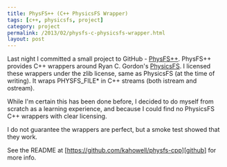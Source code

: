 ```yaml
---
title: PhysFS++ (C++ PhysicsFS Wrapper)
tags: [c++, physicsfs, project]
category: project
permalink: /2013/02/physfs-c-physicsfs-wrapper.html
layout: post
---
```

Last night I committed a small project to GitHub - [PhysFS++][github]. PhysFS++
provides C++ wrappers around Ryan C. Gordon's [PhysicsFS][physfs]. I licensed
these wrappers under the zlib license, same as PhysicsFS (at the time of
writing). It wraps PHYSFS_FILE\* in C++ streams (both istream and ostream).

[physfs]: http://icculus.org/physfs/

While I'm certain this has been done before, I decided to do myself from
scratch  as a learning experience, and because I could find no PhysicsFS C++
wrappers with clear licensing.

I do not guarantee the wrappers are perfect, but a smoke test showed that they
work.

See the README at [https://github.com/kahowell/physfs-cpp][github] for more
info.

[github]: https://github.com/kahowell/physfs-cpp
